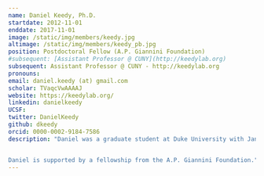 ```yaml
---
name: Daniel Keedy, Ph.D.
startdate: 2012-11-01
enddate: 2017-11-01
image: /static/img/members/keedy.jpg
altimage: /static/img/members/keedy_pb.jpg
position: Postdoctoral Fellow (A.P. Giannini Foundation)
#subsequent: [Assistant Professor @ CUNY](http://keedylab.org)
subsequent: Assistant Professor @ CUNY - http://keedylab.org
pronouns:
email: daniel.keedy (at) gmail.com
scholar: TVaqcVwAAAAJ
website: https://keedylab.org/
linkedin: danielkeedy
UCSF:
twitter: DanielKeedy
github: dkeedy
orcid: 0000-0002-9184-7586
description: "Daniel was a graduate student at Duke University with Jane and David Richardson, where he studied protein flexibility in structure validation, prediction, and design. In the Fraser lab, he will develop techniques to build multi-conformer structural models, extract functional cooperative conformational changes, and engineer allosteric/drug-sensitive proteins.


Daniel is supported by a fellowship from the A.P. Giannini Foundation."
---
```

